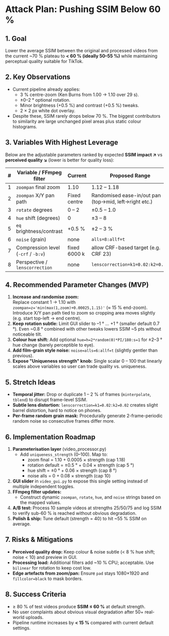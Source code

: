 # Attack Plan: Pushing SSIM Below 60 %

## 1. Goal
Lower the average SSIM between the original and processed videos from the current ~70 % plateau to **< 60 % (ideally 50–55 %)** while maintaining perceptual quality suitable for TikTok.

## 2. Key Observations
* Current pipeline already applies:
  * 3 % centre-zoom (Ken Burns from 1.00 → 1.10 over 29 s).
  * ±0–2 ° optional rotation.
  * Minor brightness (+0.5 %) and contrast (+0.5 %) tweaks.
  * 2 × 2 px white dot overlay.
* Despite these, SSIM rarely drops below 70 %. The biggest contributors to similarity are large unchanged pixel areas plus static colour histograms.

## 3. Variables With Highest Leverage
Below are the adjustable parameters ranked by expected **SSIM impact ↗** vs **perceived quality ↘** (lower is better for quality loss):

| # | Variable / FFmpeg filter | Current | Proposed Range | SSIM impact | Quality cost |
|---|--------------------------|---------|----------------|-------------|--------------|
| 1 | `zoompan` final zoom     | 1.10    | 1.12 – 1.18    | ★★★★☆       | ★★☆☆☆ |
| 2 | `zoompan` X/Y pan path   | Fixed centre | Randomised ease-in/out pan (top→mid, left→right etc.) | ★★★★☆ | ★★☆☆☆ |
| 3 | `rotate` degrees         | 0 – 2    | ±0.5 – 1.0     | ★★★☆☆ | ★☆☆☆☆ |
| 4 | `hue` shift (degrees)    | 0        | ±3 – 8         | ★★★☆☆ | ★★☆☆☆ |
| 5 | `eq` brightness/contrast | +0.5 %   | ±2 – 3 %       | ★★★☆☆ | ★★☆☆☆ |
| 6 | `noise` (grain)          | none     | `alls=8:allf=t` | ★★★☆☆ | ★☆☆☆☆ |
| 7 | Compression level (`-crf` / `-b:v`) | fixed 6000 k | allow CRF-based target (e.g. CRF 23) | ★★☆☆☆ | ★★☆☆☆ |
| 8 | Perspective / `lenscorrection` | none | `lenscorrection=k1=0.02:k2=0.02` | ★★☆☆☆ | ★★☆☆☆ |

## 4. Recommended Parameter Changes (MVP)
1. **Increase and randomise zoom:**  
   Replace constant 1 → 1.10 with `zoompan=z='min(max(1,zoom)+0.00025,1.15)'` (≈ 15 % end-zoom). Introduce X/Y pan path tied to zoom so cropping area moves slightly (e.g. start top-left → end centre).
2. **Keep rotation subtle:** Limit GUI slider to –1 ° … +1 ° (smaller default 0.7 °). Even ~0.8 ° combined with other tweaks lowers SSIM ~5 pts without noticeable tilt.
3. **Colour hue shift:** Add optional `hue=h=2*random(0)*PI/180:s=1` for ±2–3 ° hue change (barely perceptible to eye).
4. **Add film-grain style noise:** `noise=alls=6:allf=t` (slightly gentler than previous).
5. **Expose "Uniqueness strength" knob:** Single scalar 0 – 100 that linearly scales above variables so user can trade quality vs. uniqueness.

## 5. Stretch Ideas
* **Temporal jitter:** Drop or duplicate 1 – 2 % of frames (`minterpolate`, `tblend`) to disrupt frame-level SSIM.
* **Subtle lens distortion:** `lenscorrection=k1=0.02:k2=0.02` creates slight barrel distortion, hard to notice on phones.
* **Per-frame random grain mask:** Procedurally generate 2-frame-periodic random noise so consecutive frames differ more.

## 6. Implementation Roadmap
1. **Parameterisation layer** (video_processor.py)
   * Add `uniqueness_strength` (0–100). Map to:
     * zoom final = 1.10 + 0.0005 × strength  (cap 1.18)
     * rotation default = ±0.5 ° + 0.04 × strength (cap 5 °)
     * hue shift = ±0 ° + 0.06 × strength (cap 8 °)
     * noise alls = 0 + 0.08 × strength (cap 10)
2. **GUI slider** in `video_gui.py` to expose this single setting instead of multiple independent toggles.
3. **FFmpeg filter updates:**
   * Construct dynamic `zoompan`, `rotate`, `hue`, and `noise` strings based on the mapped values.
4. **A/B test:** Process 10 sample videos at strengths 25/50/75 and log SSIM to verify sub-60 % is reached without obvious degradation.
5. **Polish & ship:** Tune default (strength = 40) to hit ~55 % SSIM on average.

## 7. Risks & Mitigations
* **Perceived quality drop:** Keep colour & noise subtle (< 8 % hue shift; noise < 10) and preview in GUI.
* **Processing load:** Additional filters add ~10 % CPU; acceptable. Use `bilinear` for rotation to keep cost low.
* **Edge artefacts from zoom/pan:** Ensure `pad` stays 1080×1920 and `fillcolor=black` to mask borders.

## 8. Success Criteria
* ≥ 80 % of test videos produce **SSIM ≤ 60 %** at default strength.
* No user complaints about obvious visual degradation after 50+ real-world uploads.
* Pipeline runtime increases by **< 15 %** compared with current default settings. 